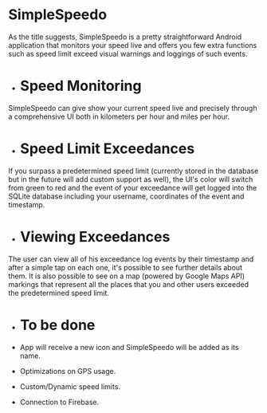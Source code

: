# SimpleSpeedo #

As the title suggests, SimpleSpeedo is a pretty straightforward Android application that monitors your speed live and offers you few extra functions such as speed limit exceed
visual warnings and loggings of such events.

* # Speed Monitoring #
SimpleSpeedo can give show your current speed live and precisely through a comprehensive UI both in kilometers per hour and miles per hour.

* # Speed Limit Exceedances #
If you surpass a predetermined speed limit (currently stored in the database but in the future will add custom support as well), the UI's color will switch from green to red and
the event of your exceedance will get logged into the SQLite database including your username, coordinates of the event and timestamp.

* # Viewing Exceedances #
The user can view all of his exceedance log events by their timestamp and after a simple tap on each one, it's possible to see further details about them. It is also possible to see
on a map (powered by Google Maps API) markings that represent all the places that you and other users exceeded the predetermined speed limit.

* # To be done #
- App will receive a new icon and SimpleSpeedo will be added as its name.

- Optimizations on GPS usage.

- Custom/Dynamic speed limits.

- Connection to Firebase.
